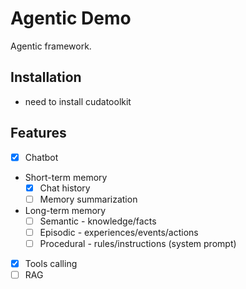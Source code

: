# Agentic Demo
Agentic framework.

## Installation
* need to install cudatoolkit

## Features
- [x] Chatbot
- Short-term memory
    - [x] Chat history
    - [ ] Memory summarization
- Long-term memory
    - [ ] Semantic - knowledge/facts
    - [ ] Episodic - experiences/events/actions
    - [ ] Procedural - rules/instructions (system prompt)
- [x] Tools calling
- [ ] RAG
